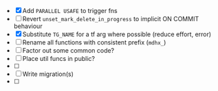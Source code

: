 - [x] Add `PARALLEL USAFE` to trigger fns
- [ ] Revert `unset_mark_delete_in_progress` to implicit ON COMMIT behaviour
- [x] Substitute `TG_NAME` for a tf arg where possible (reduce effort, error)
- [ ] Rename all functions with consistent prefix (`mdhx_`)
- [ ] Factor out some common code?
- [ ] Place util funcs in public?
- [ ] 
- [ ] Write migration(s)
- [ ]
